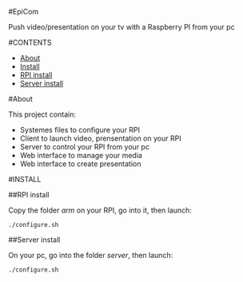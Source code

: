 #EpiCom

Push video/presentation on your tv with a Raspberry PI from your pc

#CONTENTS

 - [About](#about)
 - [Install](#install)
  - [RPI install](#rpi-install)
  - [Server install](#server-install)

#About

This project contain:
 - Systemes files to configure your RPI
 - Client to launch video, prensentation on your RPI
 - Server to control your RPI from your pc
 - Web interface to manage your media
 - Web interface to create presentation

#INSTALL

##RPI install

Copy the folder *arm* on your RPI, go into it, then launch:

    ./configure.sh

##Server install

On your pc, go into the folder *server*, then launch:

    ./configure.sh
